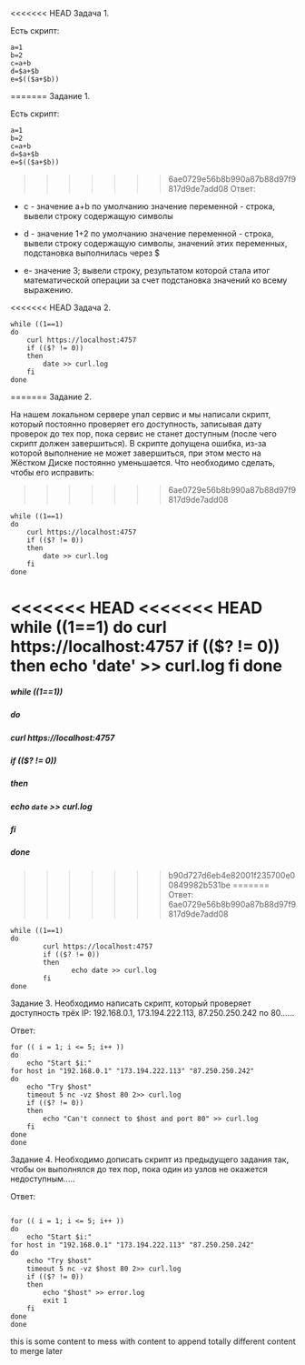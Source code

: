 <<<<<<< HEAD
Задача 1.

Есть скрипт:
```
a=1
b=2
c=a+b
d=$a+$b
e=$(($a+$b)) 
```

=======
Задание 1.

Есть скрипт:

``` 
a=1
b=2
c=a+b
d=$a+$b
e=$(($a+$b)) 
```

>>>>>>> 6ae0729e56b8b990a87b88d97f9817d9de7add08
Ответ: 
+ с - значение a+b по умолчанию значение переменной - строка, вывели строку содержащую символы

+ d - значение 1+2 по умолчанию значение переменной - строка, вывели строку содержащую символы, значений этих переменных, подстановка выполнилась через $

+ е- значение 3; вывели строку, результатом которой стала итог математической операции за счет подстановка значений ко всему выражению.

<<<<<<< HEAD
Задача 2.

```
while ((1==1)
do
	curl https://localhost:4757
	if (($? != 0))
	then
		date >> curl.log
	fi
done 
```

=======
Задание 2.

На нашем локальном сервере упал сервис и мы написали скрипт, который постоянно проверяет его доступность, записывая дату проверок до тех пор, пока сервис не станет доступным (после чего скрипт должен завершиться). В скрипте допущена ошибка, из-за которой выполнение не может завершиться, при этом место на Жёстком Диске постоянно уменьшается. Что необходимо сделать, чтобы его исправить:
>>>>>>> 6ae0729e56b8b990a87b88d97f9817d9de7add08


```
while ((1==1)
do
	curl https://localhost:4757
	if (($? != 0))
	then
		date >> curl.log
	fi
done 
```

<<<<<<< HEAD
<<<<<<< HEAD
while ((1==1)
do
	curl https://localhost:4757
	if (($? != 0))
	then
		echo 'date' >> curl.log
	fi
done
=======
##### while ((1==1))
##### do
#####        curl https://localhost:4757
#####        if (($? != 0))
#####        then
#####                echo `date` >> curl.log
#####        fi
##### done
>>>>>>> b90d727d6eb4e82001f235700e00849982b531be
=======
Ответ: 
>>>>>>> 6ae0729e56b8b990a87b88d97f9817d9de7add08

```
while ((1==1)
do
        curl https://localhost:4757
        if (($? != 0))
        then
               echo date >> curl.log
        fi
done 
```


Задание 3. Необходимо написать скрипт, который проверяет доступность трёх IP: 192.168.0.1, 173.194.222.113, 87.250.250.242 по 80......


Ответ:

```
for (( i = 1; i <= 5; i++ ))
do
	echo "Start $i:"
for host in "192.168.0.1" "173.194.222.113" "87.250.250.242"
do
	echo "Try $host"
	timeout 5 nc -vz $host 80 2>> curl.log
	if (($? != 0))
	then
		echo "Can't connect to $host and port 80" >> curl.log
	fi
done
done 

```


Задание 4. Необходимо дописать скрипт из предыдущего задания так, чтобы он выполнялся до тех пор, пока один из узлов не окажется недоступным.....

Ответ: 

```

for (( i = 1; i <= 5; i++ ))
do
	echo "Start $i:"
for host in "192.168.0.1" "173.194.222.113" "87.250.250.242"
do
	echo "Try $host"
	timeout 5 nc -vz $host 80 2>> curl.log
	if (($? != 0))
	then
		echo "$host" >> error.log
		exit 1
	fi
done
done 

```
this is some content to mess with
content to append
totally different content to merge later
